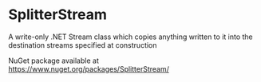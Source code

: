 SplitterStream
==============

A write-only .NET Stream class which copies anything written to it into the destination streams specified at construction

NuGet package available at https://www.nuget.org/packages/SplitterStream/

